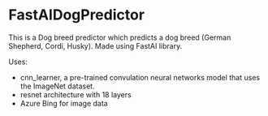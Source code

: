 # FastAIDogPredictor

This is a Dog breed predictor which predicts a dog breed (German Shepherd, Cordi, Husky).
Made using FastAI library.

Uses:
- cnn_learner, a pre-trained convulation neural networks model that uses the ImageNet dataset.
- resnet architecture with 18 layers
- Azure Bing for image data
